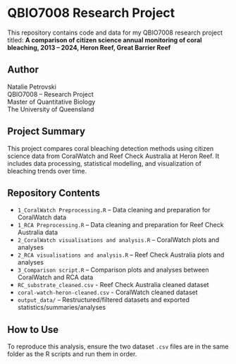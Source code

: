 # QBIO7008 Research Project

This repository contains code and data for my QBIO7008 research project titled:
**A comparison of citizen science annual monitoring of coral bleaching, 2013 – 2024, Heron Reef, Great Barrier Reef**

## Author

Natalie Petrovski  
QBIO7008 – Research Project <br> Master of Quantitative Biology <br> The University of Queensland

## Project Summary

This project compares coral bleaching detection methods using citizen science data from CoralWatch and Reef Check Australia at Heron Reef. It includes data processing, statistical modelling, and visualization of bleaching trends over time.

## Repository Contents

- `1_CoralWatch Preprocessing.R` – Data cleaning and preparation for CoralWatch data
- `1_RCA Preprocessing.R` – Data cleaning and preparation for Reef Check Australia data
- `2_CoralWatch visualisations and analysis.R` – CoralWatch plots and analyses
- `2_RCA visualisations and analysis.R` – Reef Check Australia plots and analyses
- `3_Comparison script.R` – Comparison plots and analyses between CoralWatch and RCA data
- `RC_substrate_cleaned.csv` - Reef Check Australia cleaned dataset
- `coral-watch-heron-cleaned.csv` - CoralWatch cleaned dataset
- `output_data/` – Restructured/filtered datasets and exported statistics/summaries/analyses

## How to Use

To reproduce this analysis, ensure the two dataset `.csv` files are in the same folder as the R scripts and run them in order.


